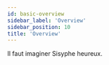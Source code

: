 ```yaml
---
id: basic-overview
sidebar_label: 'Overview'
sidebar_position: 10
title: 'Overview'
---
```


Il faut imaginer Sisyphe heureux.
